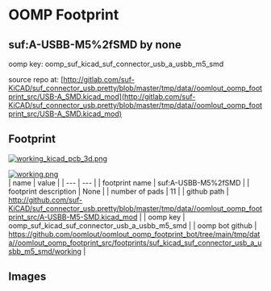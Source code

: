 # OOMP Footprint  
## suf:A-USBB-M5%2fSMD  by none  
  
oomp key: oomp_suf_kicad_suf_connector_usb_a_usbb_m5_smd  
  
source repo at: [http://gitlab.com/suf-KiCAD/suf_connector_usb.pretty/blob/master/tmp/data//oomlout_oomp_footprint_src/USB-A_SMD.kicad_mod](http://gitlab.com/suf-KiCAD/suf_connector_usb.pretty/blob/master/tmp/data//oomlout_oomp_footprint_src/USB-A_SMD.kicad_mod)  
## Footprint  
  
[![working_kicad_pcb_3d.png](working_kicad_pcb_3d_600.png)](working_kicad_pcb_3d.png)  
  
[![working.png](working_600.png)](working.png)  
| name | value | 
| --- | --- | 
| footprint name | suf:A-USBB-M5%2fSMD | 
| footprint description | None | 
| number of pads | 11 | 
| github path | http://github.com/suf-KiCAD/suf_connector_usb.pretty/blob/master/tmp/data//oomlout_oomp_footprint_src/A-USBB-M5-SMD.kicad_mod | 
| oomp key | oomp_suf_kicad_suf_connector_usb_a_usbb_m5_smd | 
| oomp bot github | https://github.com/oomlout/oomlout_oomp_footprint_bot/tree/main/tmp/data//oomlout_oomp_footprint_src/footprints/suf_kicad_suf_connector_usb_a_usbb_m5_smd/working | 
## Images  
